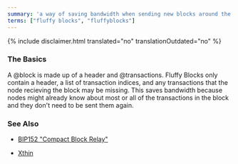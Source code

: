 ```yaml
---
summary: 'a way of saving bandwidth when sending new blocks around the network'
terms: ["fluffy blocks", "fluffyblocks"]
---
```


{% include disclaimer.html translated="no" translationOutdated="no" %}

### The Basics

A @block is made up of a header and @transactions. Fluffy Blocks only
contain a header, a list of transaction indices, and any transactions that
the node recieving the block may be missing. This saves bandwidth because
nodes might already know about most or all of the transactions in the block
and they don't need to be sent them again.

### See Also

* [BIP152 "Compact Block
  Relay"](https://github.com/bitcoin/bips/blob/master/bip-0152.mediawiki)

* [Xthin](https://github.com/BitcoinUnlimited/BitcoinUnlimited/blob/release/doc/bu-xthin-protocol.md)

